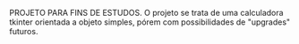 PROJETO PARA FINS DE ESTUDOS.
O projeto se trata de uma calculadora tkinter orientada a objeto simples, pórem com possibilidades de "upgrades" futuros.
